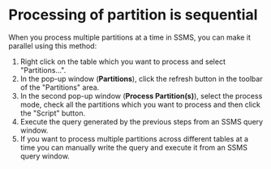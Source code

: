 <properties
        pageTitle="Processing of partition is sequential"
        description="Processing of partition is sequential"
        service="microsoft.analysisservices"
        resource="servers"
        authors="bnmaa"
        resourceTags=""
        selfHelpType="resource"
        supportTopicIds=""
        productPesIds=""
        displayOrder="6"
        cloudEnvironments="public"
        issueNotListed="true"
 	articleId="c9079e20-ab01-4c27-a504-8f83365cf880"
	ownershipId="ASEP_ContentService_Placeholder"
/>

# Processing of partition is sequential

When you process multiple partitions at a time in SSMS, you can make it parallel using this method:

1. Right click on the table which you want to process and select "Partitions...".
2. In the pop-up window (**Partitions**), click the refresh button in the toolbar of the "Partitions" area.
3. In the second pop-up window (**Process Partition(s)**), select the process mode, check all the partitions which you want to process and then click the "Script" button.
4. Execute the query generated by the previous steps from an SSMS query window.
5. If you want to process multiple partitions across different tables at a time you can manually write the query and execute it from an SSMS query window.